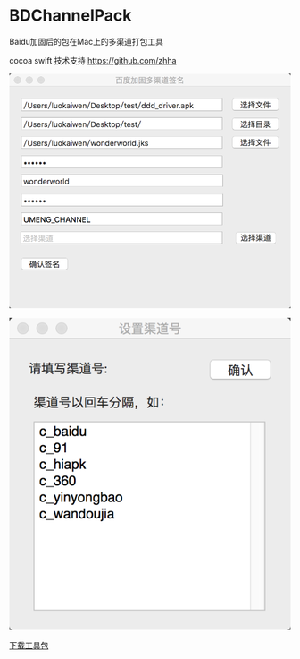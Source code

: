 # BDChannelPack
Baidu加固后的包在Mac上的多渠道打包工具

cocoa swift 技术支持 https://github.com/zhha

![](https://github.com/Ro6Fish/BDChannelPack/blob/master/baiduchannelpack/icon_main.png?raw=true)


![](https://github.com/Ro6Fish/BDChannelPack/blob/master/baiduchannelpack/icon_channel.png?raw=true)


[下载工具包](https://github.com/Ro6Fish/BDChannelPack/raw/master/baiduchannelpack/百度多渠道打包工具.zip)
